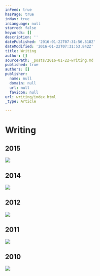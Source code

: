 ```yaml
---
inFeed: true
hasPage: true
inNav: true
inLanguage: null
starred: false
keywords: []
description: ''
datePublished: '2016-01-22T07:31:56.518Z'
dateModified: '2016-01-22T07:31:53.842Z'
title: Writing
author: []
sourcePath: _posts/2016-01-22-writing.md
published: true
authors: []
publisher:
  name: null
  domain: null
  url: null
  favicon: null
url: writing/index.html
_type: Article

---
```

# Writing

## 

## 

## 2015
![](https://the-grid-user-content.s3-us-west-2.amazonaws.com/58e8696f-4314-4c0e-9dcb-f96ddc34e53b.jpg)

## 2014
![](https://s3-us-west-2.amazonaws.com/the-grid-img/p/6c7b1a59acc1ad54dad585719a8684593c00a4b8.png)

## 2012
![](https://s3-us-west-2.amazonaws.com/the-grid-img/p/8ee66a2b573cf216d81c31cdda7b8d19e2108b14.jpg)

## 2011
![](https://s3-us-west-2.amazonaws.com/the-grid-img/p/0dc4bd3c7322427fedc89143183340598901b085.jpg)

## 2010
![](https://s3-us-west-2.amazonaws.com/the-grid-img/p/1227ef0e1475ac3ac7df09b5ace77bea87e59655.jpg)